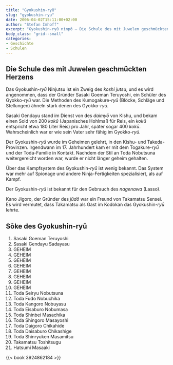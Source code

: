 ```yaml
---
title: "Gyokushin-ryū"
slug: "gyokushin-ryu"
date: 2006-04-02T15:11:00+02:00
author: "Stefan Imhoff"
excerpt: "Gyokushin-ryū ninpō – Die Schule des mit Juwelen geschmückten Herzens, ein geheimnisvoller Ninja-ryū, der bekannt für den Gebrauch des Lasso war."
body_class: "grid--small"
categories:
- Geschichte
- Schulen
---
```


## Die Schule des mit Juwelen geschmückten Herzens

Das Gyokushin-*ryū* Ninjutsu ist ein Zweig des *koshi jutsu*, und es wird angenommen, dass der Gründer Sasaki Goeman Teruyoshi, ein Schüler des Gyokko-*ryū* war. Die Methoden des Kumogakure-*ryū* (Blöcke, Schläge und Stellungen) ähneln stark denen des Gyokko-*ryū*.

Sasaki Gendayu stand im Dienst von des *daimyō* von Kishu, und bekam einen Sold von 200 *kokū* (Japanisches Hohlmaß für Reis, ein *kokū* entspricht etwa 180 Liter Reis) pro Jahr, später sogar 400 *kokū*. Wahrscheinlich war er wie sein Vater sehr fähig im Gyokko-*ryū*.

Der Gyokushin-*ryū* wurde im Geheimen gelehrt, in den Kishu- und Takeda-Provinzen. Irgendwann im 17. Jahrhundert kam er mit dem Togakure-*ryū* und der Toda-Familie in Kontakt. Nachdem der Stil an Toda Nobutsuna weitergereicht worden war, wurde er nicht länger geheim gehalten.

Über das Kampfsystem des Gyokushin-*ryū* ist wenig bekannt. Das System war mehr auf Spionage und andere Ninja-Fertigkeiten spezialisiert, als auf Kampf.

Der Gyokushin-*ryū* ist bekannt für den Gebrauch des *nagenawa* (Lasso).

Kano Jigoro, der Gründer des *jūdō* war ein Freund von Takamatsu Sensei. Es wird vermutet, dass Takamatsu als Gast im Kodokan das Gyokushin-*ryū* lehrte.


## Sōke des Gyokushin-ryū

1. Sasaki Goeman Teruyoshi
2. Sasaki Gendayu Sadayasu
3. GEHEIM
4. GEHEIM
5. GEHEIM
6. GEHEIM
7. GEHEIM
8. GEHEIM
9. GEHEIM
10. GEHEIM
11. Toda Seiryu Nobutsuna
12. Toda Fudo Nobuchika
13. Toda Kangoro Nobuyasu
14. Toda Eisaburo Nobumasa
15. Toda Shinbei Masachika
16. Toda Shingoro Masayoshi
17. Toda Daigoro Chikahide
18. Toda Daisaburo Chikashige
19. Toda Shinryuken Masamitsu
20. Takamatsu Toshitsugu
21. Hatsumi Masaaki

{{< book 3924862184 >}}
